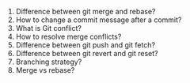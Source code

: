 
1. Difference between git merge and rebase?
2. How to change a commit message after a commit?
3. What is Git conflict?
4. How to resolve merge conflicts?
5. Difference between git push and git fetch?
6. Difference between git revert and git reset?
7. Branching strategy?
8. Merge vs rebase?
   
